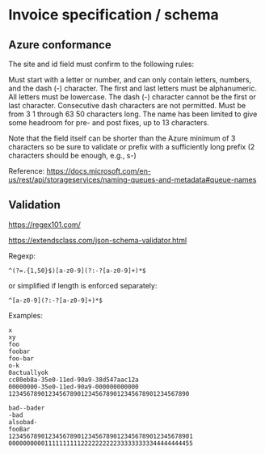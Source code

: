 # Invoice specification / schema

## Azure conformance

The site and id field must confirm to the following rules:

Must start with a letter or number, and can only contain letters, numbers, and the dash (-) character.
The first and last letters must be alphanumeric.
All letters must be lowercase.
The dash (-) character cannot be the first or last character. Consecutive dash characters are not permitted.
Must be from 3 1 through 63 50 characters long.
The name has been limited to give some headroom for pre- and post fixes, up to 13 characters.

Note that the field itself can be shorter than the Azure minimum of 3 characters so be sure to validate or prefix with a sufficiently long prefix (2 characters should be enough, e.g., s-)

Reference: https://docs.microsoft.com/en-us/rest/api/storageservices/naming-queues-and-metadata#queue-names

## Validation

https://regex101.com/

https://extendsclass.com/json-schema-validator.html

Regexp:

```
^(?=.{1,50}$)[a-z0-9](?:-?[a-z0-9]+)*$
```

or simplified if length is enforced separately:

```
^[a-z0-9](?:-?[a-z0-9]+)*$
```

Examples:

```
x
xy
foo
foobar
foo-bar
o-k
0actuallyok
cc80eb8a-35e0-11ed-90a9-38d547aac12a
00000000-35e0-11ed-90a9-000000000000
12345678901234567890123456789012345678901234567890
```

```
bad--bader
-bad
alsobad-
fooBar
123456789012345678901234567890123456789012345678901
000000000011111111112222222222333333333344444444455
```
